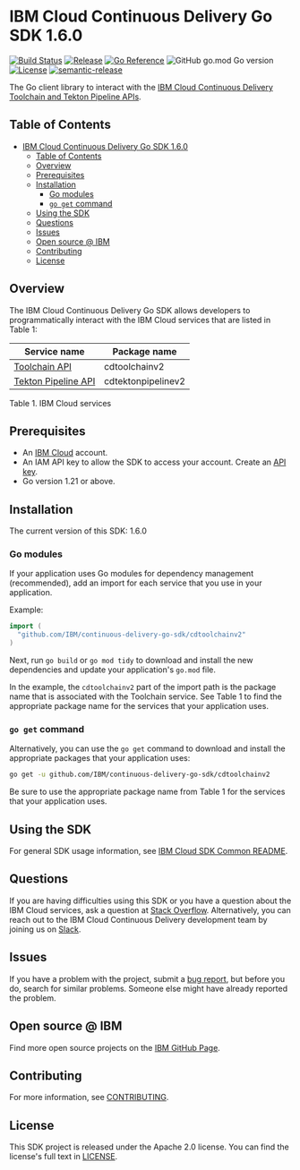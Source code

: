 # IBM Cloud Continuous Delivery Go SDK 1.6.0

[![Build Status](https://app.travis-ci.com/IBM/continuous-delivery-go-sdk.svg?branch=main)](https://app.travis-ci.com/github/IBM/continuous-delivery-go-sdk)
[![Release](https://img.shields.io/github/v/release/IBM/continuous-delivery-go-sdk)](https://github.com/IBM/continuous-delivery-go-sdk/releases/latest)
[![Go Reference](https://pkg.go.dev/badge/github.com/IBM/continuous-delivery-go-sdk.svg)](https://pkg.go.dev/github.com/IBM/continuous-delivery-go-sdk)
![GitHub go.mod Go version](https://img.shields.io/github/go-mod/go-version/IBM/continuous-delivery-go-sdk)
[![License](https://img.shields.io/badge/License-Apache%202.0-blue.svg)](https://opensource.org/licenses/Apache-2.0)
[![semantic-release](https://img.shields.io/badge/%20%20%F0%9F%93%A6%F0%9F%9A%80-semantic--release-e10079.svg)](https://github.com/semantic-release/semantic-release)

The Go client library to interact with the [IBM Cloud Continuous Delivery Toolchain and Tekton Pipeline APIs](https://cloud.ibm.com/docs?tab=api-docs&category=devops).

## Table of Contents

<!--
  The TOC below is generated using the `markdown-toc` node package.

      https://github.com/jonschlinkert/markdown-toc

  You should regenerate the TOC after making changes to this file.

      npx markdown-toc -i README.md
  -->

<!-- toc -->

- [IBM Cloud Continuous Delivery Go SDK 1.6.0](#ibm-cloud-continuous-delivery-go-sdk-160)
  - [Table of Contents](#table-of-contents)
  - [Overview](#overview)
  - [Prerequisites](#prerequisites)
  - [Installation](#installation)
    - [Go modules](#go-modules)
    - [`go get` command](#go-get-command)
  - [Using the SDK](#using-the-sdk)
  - [Questions](#questions)
  - [Issues](#issues)
  - [Open source @ IBM](#open-source--ibm)
  - [Contributing](#contributing)
  - [License](#license)

<!-- tocstop -->

## Overview

The IBM Cloud Continuous Delivery Go SDK allows developers to programmatically interact with the IBM Cloud services that are listed in Table 1:

Service name | Package name
--- | ---
[Toolchain API](https://cloud.ibm.com/apidocs/toolchain?code=go) | cdtoolchainv2
[Tekton Pipeline API](https://cloud.ibm.com/apidocs/tekton-pipeline?code=go) | cdtektonpipelinev2

Table 1. IBM Cloud services

## Prerequisites

[ibm-cloud-onboarding]: https://cloud.ibm.com/registration

- An [IBM Cloud][ibm-cloud-onboarding] account.
- An IAM API key to allow the SDK to access your account. Create an [API key](https://cloud.ibm.com/iam/apikeys).
- Go version 1.21 or above.

## Installation

The current version of this SDK: 1.6.0

### Go modules

If your application uses Go modules for dependency management (recommended), add an import for each service that you use in your application. 

Example:

```go
import (
  "github.com/IBM/continuous-delivery-go-sdk/cdtoolchainv2"
)
```

Next, run `go build` or `go mod tidy` to download and install the new dependencies and update your application's `go.mod` file.  

In the example, the `cdtoolchainv2` part of the import path is the package name that is associated with the Toolchain service. See Table 1 to find the appropriate package name for the services that your application uses.

### `go get` command

Alternatively, you can use the `go get` command to download and install the appropriate packages that your application uses:

```sh
go get -u github.com/IBM/continuous-delivery-go-sdk/cdtoolchainv2
```

Be sure to use the appropriate package name from Table 1 for the services that your application uses.

## Using the SDK

For general SDK usage information, see [IBM Cloud SDK Common README](https://github.com/IBM/ibm-cloud-sdk-common/blob/main/README.md).

## Questions

If you are having difficulties using this SDK or you have a question about the IBM Cloud services, ask a question at [Stack Overflow](http://stackoverflow.com/questions/ask?tags=ibm-cloud).
Alternatively, you can reach out to the IBM Cloud Continuous Delivery development team by joining us on [Slack](https://ic-devops-slack-invite.us-south.devops.cloud.ibm.com/).

## Issues

If you have a problem with the project, submit a [bug report](https://github.com/IBM/continuous-delivery-go-sdk/issues), but before you do, search for similar problems. Someone else might have already reported the problem.

## Open source @ IBM

Find more open source projects on the [IBM GitHub Page](http://ibm.github.io/).

## Contributing

For more information, see [CONTRIBUTING](CONTRIBUTING.md).

## License

This SDK project is released under the Apache 2.0 license. You can find the license's full text in [LICENSE](LICENSE).
